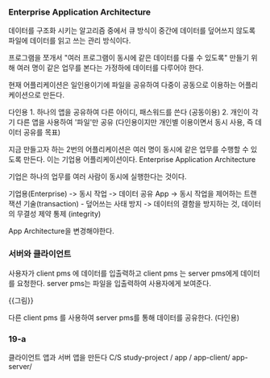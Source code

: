 ### Enterprise Application Architecture

데이터를 구조화 시키는 알고리즘 중에서 큐 방식이 중간에 데이터를 덮어쓰지 않도록 파일에 데이터를 읽고 쓰는 관리 방식이다.

프로그램을 쪼개서 "여러 프로그램이 동시에 같은 데이터를 다룰 수 있도록" 만들기 위해 여러 명이 같은 업무를 본다는 가정하에 데이터를 다루어야 한다.

현재 어플리케이션은 일인용이기에 파일을 공유하여 다중이 공동으로 이용하는 어플리케이션으로 만든다.

다인용 1. 하나의 앱을 공유하여 다른 아이디, 패스워드를 쓴다 (공동이용)
       2. 개인이 각기 다른 앱을 사용하여 '파일'만 공유 (다인용이지만 개인별 이용이면서 동시 사용, 즉 데이터 공유를 목표)

지금 만들고자 하는 2번의 어플리케이션은 여러 명이 동시에 같은 업무를 수행할 수 있도록 만든다. 이는 기업용 어플리케이션이다. Enterprise Application Architecture

기업은 하나의 업무를 여러 사람이 동시에 실행한다는 것이다. 

기업용(Enterprise) -> 동시 작업 -> 데이터 공유
App    -> 동시 작업을 제어하는 트랜잭션 기술(transaction) - 덮어쓰는 사태 방지 -> 데이터의 결함을 방지하는 것, 데이터의 무결성 제약 통제 (integrity)

App Architecture을 변경해야한다.

### 서버와 클라이언트

사용자가 client pms 에 데이터를 입출력하고 client pms 는 server pms에게 데이터를 요청한다. server pms는 파일을 입출력하여 사용자에게 보여준다.

{{그림}}

다른 client pms 를 사용하여 server pms를 통해 데이터를 공유한다. (다인용)

### 19-a

클라이언트 앱과 서버 앱을 만든다
C/S
study-project /
app /
app-client/
app-server/


